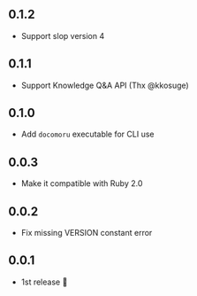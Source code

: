 ## 0.1.2
- Support slop version 4

## 0.1.1
- Support Knowledge Q&A API (Thx @kkosuge)

## 0.1.0
- Add `docomoru` executable for CLI use

## 0.0.3
- Make it compatible with Ruby 2.0

## 0.0.2
- Fix missing VERSION constant error

## 0.0.1
- 1st release :tada:
